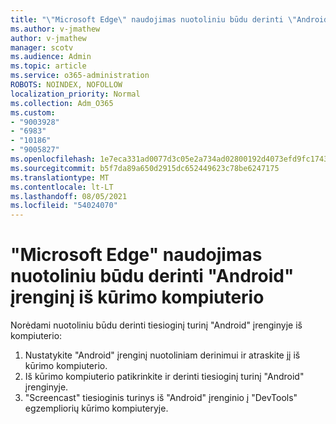 ```yaml
---
title: "\"Microsoft Edge\" naudojimas nuotoliniu būdu derinti \"Android\" įrenginį iš kūrimo kompiuterio"
ms.author: v-jmathew
author: v-jmathew
manager: scotv
ms.audience: Admin
ms.topic: article
ms.service: o365-administration
ROBOTS: NOINDEX, NOFOLLOW
localization_priority: Normal
ms.collection: Adm_O365
ms.custom:
- "9003928"
- "6983"
- "10186"
- "9005827"
ms.openlocfilehash: 1e7eca331ad0077d3c05e2a734ad02800192d4073efd9fc17431e11b7e691883
ms.sourcegitcommit: b5f7da89a650d2915dc652449623c78be6247175
ms.translationtype: MT
ms.contentlocale: lt-LT
ms.lasthandoff: 08/05/2021
ms.locfileid: "54024070"
---
```

# <a name="use-microsoft-edge-to-remotely-debug-an-android-device-from-a-development-computer"></a>"Microsoft Edge" naudojimas nuotoliniu būdu derinti "Android" įrenginį iš kūrimo kompiuterio

Norėdami nuotoliniu būdu derinti tiesioginį turinį "Android" įrenginyje iš kompiuterio:

1. Nustatykite "Android" įrenginį nuotoliniam derinimui ir atraskite jį iš kūrimo kompiuterio.
2. Iš kūrimo kompiuterio patikrinkite ir derinti tiesioginį turinį "Android" įrenginyje.
3. "Screencast" tiesioginis turinys iš "Android" įrenginio į "DevTools" egzempliorių kūrimo kompiuteryje.
